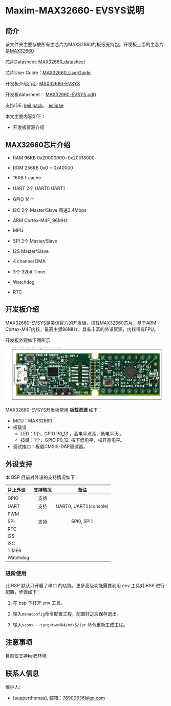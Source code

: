 # Maxim-MAX32660- EVSYS说明

## 简介

该文件夹主要存放所有主芯片为MAX32660的板级支持包。开发板上面的主芯片是[MAX32660](https://www.maximintegrated.com/en/products/microcontrollers/MAX32660.html)

芯片Datasheet: [MAX32660_datasheet](https://datasheets.maximintegrated.com/en/ds/MAX32660.pdf)

芯片User Guide：[MAX32660_UserGuide](https://pdfserv.maximintegrated.com/en/an/AN6659.pdf)

开发板介绍页面:  [MAX32660-EVSYS](https://www.maximintegrated.com/en/products/microcontrollers/MAX32660-EVSYS.html)

开发板datasheet： [MAX32660-EVSYS.pdf)](https://datasheets.maximintegrated.com/en/ds/MAX32660-EVSYS.pdf)

支持IDE: [keil pack](http://www.mxim.net/microcontroller/pack/Maxim.MAX32660.1.2.0.pack)， [eclipse](https://www.maximintegrated.com/en/design/software-description.html/swpart=SFW0001500A)

本文主要内容如下：

- 开发板资源介绍

## MAX32660芯片介绍

- RAM  96KB    0x20000000~0x20018000

- ROM  256KB   0x0 ~ 0x40000

- 16KB I-cache

- UART 2个  UART0  UART1

- GPIO  14个

- I2C  2个 Master/Slave 高速3.4Mbps

- ARM Cortex-M4F, 96MHz

- MPU

- SPI 2个  Master/Slave 

- I2S  Master/Slave

- 4 channel DMA

- 3个 32bit  Timer

- Watchdog 

- RTC

  

## 开发板介绍

MAX32660-EVSYS是美信官方的开发板，搭载MAX32660芯片，基于ARM Cortex-M4F内核，最高主频96MHz，具有丰富的外设资源，内核带有FPU。

开发板外观如下图所示

![](doc/images/board.jpg)

MAX32660-EVSYS开发板常用 **板载资源** 如下：

- MCU：MAX32660
- 板载设
  - LED：1个，GPIO P0_13 ，高电平点亮，低电平灭 。
  - 按键：1个，GPIO P0_12,   按下低电平，松开高电平。
- 调试接口：板载CMSIS-DAP调试器。

## 外设支持

本 BSP 目前对外设的支持情况如下：

| **片上外设** | **支持情况** |       **备注**        |
| :----------- | :----------: | :-------------------: |
| GPIO         |     支持     |                       |
| UART         |     支持     | UART0, UART1(console) |
| PWM          |              |                       |
| SPI          |     支持     |      SPI0, SPI1       |
| RTC          |              |                       |
| I2S          |              |                       |
| I2C          |              |                       |
| TIMER        |              |                       |
| Watchdog     |              |                       |



### 进阶使用

此 BSP 默认只开启了串口 的功能，更多高级功能需要利用 env 工具对 BSP 进行配置，步骤如下：

1. 在 bsp 下打开 env 工具。

2. 输入`menuconfig`命令配置工程，配置好之后保存退出。

4. 输入`scons --target=mdk4/mdk5/iar` 命令重新生成工程。

## 注意事项

目前仅支持keil5环境

## 联系人信息

维护人:

-  [supperthomas], 邮箱：<78900636@qq.com>